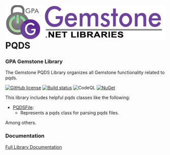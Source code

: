 <img align="right" src="img/gemstone-wide-600.png" alt="gemstone logo">

# PQDS
### GPA Gemstone Library

The Gemstone PQDS Library organizes all Gemstone functionality related to pqds.

[![GitHub license](https://img.shields.io/github/license/gemstone/pqds?color=4CC61E)](https://github.com/gemstone/pqds/blob/master/LICENSE)
[![Build status](https://ci.appveyor.com/api/projects/status/kyclq74y88y30p4a?svg=true)](https://ci.appveyor.com/project/ritchiecarroll/pqds)
![CodeQL](https://github.com/gemstone/pqds/workflows/CodeQL/badge.svg)
[![NuGet](https://buildstats.info/nuget/Gemstone.PQDS)](https://www.nuget.org/packages/Gemstone.PQDS#readme-body-tab)

This library includes helpful pqds classes like the following:

* [PQDSFile](https://gemstone.github.io/pqds/help/html/N_Gemstone_PQDS.htm):
  * Represents a pqds class for parsing pqds files.

Among others.

### Documentation
[Full Library Documentation](https://gemstone.github.io/pqds/help)
